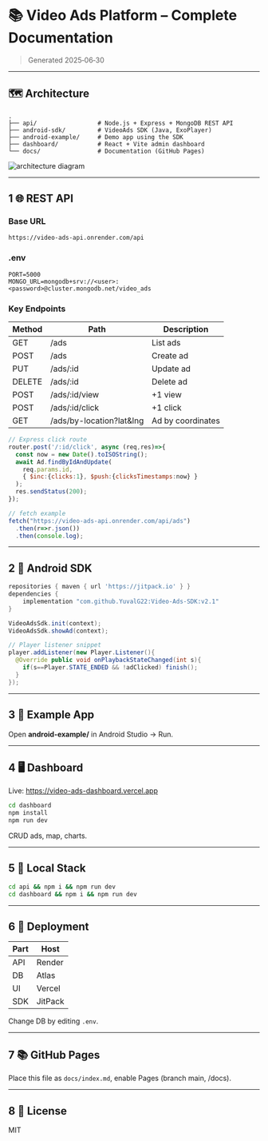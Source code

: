 
# 📚 Video Ads Platform – Complete Documentation

> Generated 2025‑06‑30

---

## 🗺️ Architecture
```
.
├── api/                 # Node.js + Express + MongoDB REST API
├── android-sdk/         # VideoAds SDK (Java, ExoPlayer)
├── android-example/     # Demo app using the SDK
├── dashboard/           # React + Vite admin dashboard
└── docs/                # Documentation (GitHub Pages)
```

![architecture diagram](./images/architecture.png)

---

## 1 🌐 REST API

### Base URL
```
https://video-ads-api.onrender.com/api
```

### .env
```env
PORT=5000
MONGO_URL=mongodb+srv://<user>:<password>@cluster.mongodb.net/video_ads
```

### Key Endpoints

| Method | Path | Description |
|--------|------|-------------|
| GET    | /ads | List ads |
| POST   | /ads | Create ad |
| PUT    | /ads/:id | Update ad |
| DELETE | /ads/:id | Delete ad |
| POST   | /ads/:id/view | +1 view |
| POST   | /ads/:id/click | +1 click |
| GET    | /ads/by-location?lat&lng | Ad by coordinates |

```js
// Express click route
router.post('/:id/click', async (req,res)=>{
  const now = new Date().toISOString();
  await Ad.findByIdAndUpdate(
    req.params.id,
    { $inc:{clicks:1}, $push:{clicksTimestamps:now} }
  );
  res.sendStatus(200);
});
```

```js
// fetch example
fetch("https://video-ads-api.onrender.com/api/ads")
  .then(r=>r.json())
  .then(console.log);
```

---

## 2 📱 Android SDK

```gradle
repositories { maven { url 'https://jitpack.io' } }
dependencies {
    implementation "com.github.YuvalG22:Video-Ads-SDK:v2.1"
}
```

```java
VideoAdsSdk.init(context);
VideoAdsSdk.showAd(context);
```

```java
// Player listener snippet
player.addListener(new Player.Listener(){
  @Override public void onPlaybackStateChanged(int s){
    if(s==Player.STATE_ENDED && !adClicked) finish();
  }
});
```

---

## 3 📲 Example App

Open **android-example/** in Android Studio → Run.

---

## 4 🖥️ Dashboard

Live: https://video-ads-dashboard.vercel.app  

```bash
cd dashboard
npm install
npm run dev
```
CRUD ads, map, charts.

---

## 5 🔧 Local Stack

```bash
cd api && npm i && npm run dev
cd dashboard && npm i && npm run dev
```

---

## 6 🚀 Deployment

| Part | Host |
|------|------|
| API  | Render |
| DB   | Atlas |
| UI   | Vercel |
| SDK  | JitPack |

Change DB by editing `.env`.

---

## 7 📚 GitHub Pages

Place this file as `docs/index.md`, enable Pages (branch main, /docs).

---

## 8 📄 License

MIT
